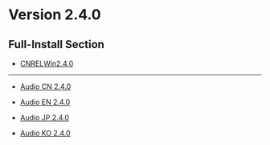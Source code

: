 # Version 2.4.0

## Full-Install Section

- [CNRELWin2.4.0](https://autopatchcn.yuanshen.com/client_app/download/pc_zip/20211225041652_jkpmdQVLf6h0xFBk/YuanShen_2.4.0.zip)

----

- [Audio CN 2.4.0](https://autopatchcn.yuanshen.com/client_app/download/pc_zip/20211225041652_jkpmdQVLf6h0xFBk/Audio_Chinese_2.4.0.zip)

- [Audio EN 2.4.0](https://autopatchcn.yuanshen.com/client_app/download/pc_zip/20211225041652_jkpmdQVLf6h0xFBk/Audio_English(US)_2.4.0.zip)

- [Audio JP 2.4.0](https://autopatchcn.yuanshen.com/client_app/download/pc_zip/20211225041652_jkpmdQVLf6h0xFBk/Audio_Japanese_2.4.0.zip)

- [Audio KO 2.4.0](https://autopatchcn.yuanshen.com/client_app/download/pc_zip/20211225041652_jkpmdQVLf6h0xFBk/Audio_Korean_2.4.0.zip)
